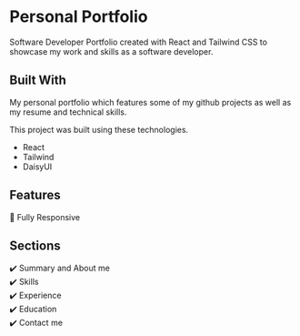 # Personal Portfolio

Software Developer Portfolio created with React and Tailwind CSS to showcase my work and skills as a software developer.


## Built With

My personal portfolio which features some of my github projects as well as my resume and technical skills.  

This project was built using these technologies.
-  React
-  Tailwind
-  DaisyUI

##  Features

📱 Fully Responsive

##  Sections

✔️ Summary and About me  
✔️ Skills  
✔️ Experience  
✔️ Education  
✔️ Contact me
